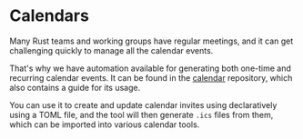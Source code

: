 # Calendars

Many Rust teams and working groups have regular meetings, and it can get
challenging quickly to manage all the calendar events.

That's why we have automation available for generating both one-time
and recurring calendar events. It can be found in the
[calendar](https://github.com/rust-lang/calendar) repository, which also
contains a guide for its usage.

You can use it to create and update calendar invites using declaratively
using a TOML file, and the tool will then generate `.ics` files from them,
which can be imported into various calendar tools.
